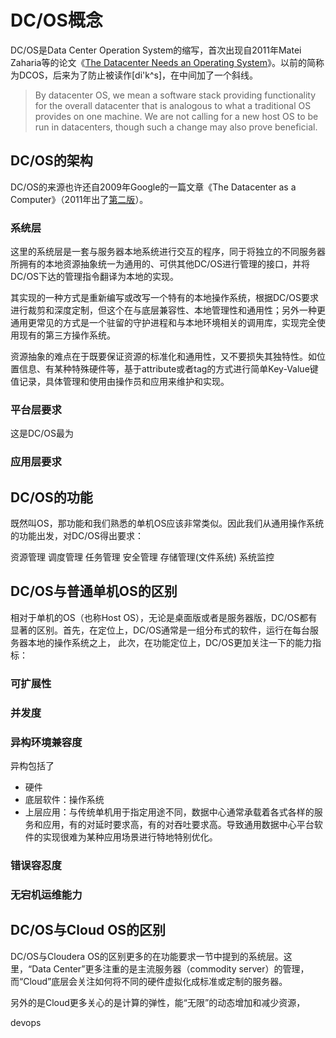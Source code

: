 # DC/OS概念

DC/OS是Data Center Operation System的缩写，首次出现自2011年Matei Zaharia等的论文《[The Datacenter Needs an Operating System](http://dl.acm.org/citation.cfm?id=2170461)》。以前的简称为DCOS，后来为了防止被读作[di'k^s]，在中间加了一个斜线。

> By datacenter OS, we mean a software stack providing functionality for the overall datacenter that is analogous to what a traditional OS provides on one machine. We are not calling for a new host OS to be run in datacenters, though such a change may also prove beneficial.


## DC/OS的架构
DC/OS的来源也许还自2009年Google的一篇文章《The Datacenter as a Computer》（2011年出了[第二版](http://web.eecs.umich.edu/~mosharaf/Readings/DC-Computer.pdf)）。
### 系统层
这里的系统层是一套与服务器本地系统进行交互的程序，同于将独立的不同服务器所拥有的本地资源抽象统一为通用的、可供其他DC/OS进行管理的接口，并将DC/OS下达的管理指令翻译为本地的实现。

其实现的一种方式是重新编写或改写一个特有的本地操作系统，根据DC/OS要求进行裁剪和深度定制，但这个在与底层兼容性、本地管理性和通用性；另外一种更通用更常见的方式是一个驻留的守护进程和与本地环境相关的调用库，实现完全使用现有的第三方操作系统。

资源抽象的难点在于既要保证资源的标准化和通用性，又不要损失其独特性。如位置信息、有某种特殊硬件等，基于attribute或者tag的方式进行简单Key-Value键值记录，具体管理和使用由操作员和应用来维护和实现。
### 平台层要求
这是DC/OS最为
### 应用层要求

## DC/OS的功能
既然叫OS，那功能和我们熟悉的单机OS应该非常类似。因此我们从通用操作系统的功能出发，对DC/OS得出要求：

资源管理
调度管理
任务管理
安全管理
存储管理(文件系统)
系统监控




## DC/OS与普通单机OS的区别
相对于单机的OS（也称Host OS），无论是桌面版或者是服务器版，DC/OS都有显著的区别。首先，在定位上，DC/OS通常是一组分布式的软件，运行在每台服务器本地的操作系统之上，
此次，在功能定位上，DC/OS更加关注一下的能力指标：
### 可扩展性
### 并发度
### 异构环境兼容度
异构包括了
* 硬件
* 底层软件：操作系统
* 上层应用：与传统单机用于指定用途不同，数据中心通常承载着各式各样的服务和应用，有的对延时要求高，有的对吞吐要求高。导致通用数据中心平台软件的实现很难为某种应用场景进行特地特别优化。

### 错误容忍度
### 无宕机运维能力




## DC/OS与Cloud OS的区别
DC/OS与Cloudera OS的区别更多的在功能要求一节中提到的系统层。这里，“Data Center”更多注重的是主流服务器（commodity server）的管理，而“Cloud”底层会关注如何将不同的硬件虚拟化成标准或定制的服务器。

另外的是Cloud更多关心的是计算的弹性，能“无限”的动态增加和减少资源，

devops

